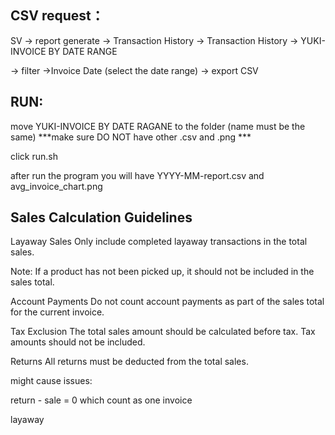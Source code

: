 CSV request：
---------------------------

SV -> report generate -> Transaction History -> Transaction History -> YUKI- INVOICE BY DATE RANGE

-> filter ->Invoice Date (select the date range) -> export CSV

RUN:
-
move YUKI-INVOICE BY DATE RAGANE to the folder (name must be the same)
***make sure DO NOT have other .csv and .png ***

click run.sh

after run the program you will have YYYY-MM-report.csv  and avg_invoice_chart.png



Sales Calculation Guidelines
-------------------------------
Layaway Sales
Only include completed layaway transactions in the total sales.

Note: If a product has not been picked up, it should not be included in the sales total.

Account Payments
Do not count account payments as part of the sales total for the current invoice.

Tax Exclusion
The total sales amount should be calculated before tax. Tax amounts should not be included.

Returns
All returns must be deducted from the total sales.


might cause issues:

return - sale = 0 which count as one invoice

layaway 
